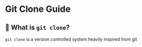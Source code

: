 # Git Clone Guide

## 📌 What is `git clone`?
`git clone` is a version controlled system heavily inspired from git 
